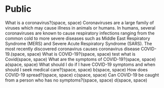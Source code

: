 # Public
What is a coronavirus?(space, space)
Coronaviruses are a large family of viruses which may cause illness in animals or humans.  In humans, several coronaviruses are known to cause respiratory infections ranging from the common cold to more severe diseases such as Middle East Respiratory Syndrome (MERS) and Severe Acute Respiratory Syndrome (SARS). The most recently discovered coronavirus causes coronavirus disease COVID-19.(space, space)
What is COVID-19?(space, space)
test what is Covid(space, space)
What are the symptoms of COVID-19?(space, space)
a(space, space)
What should I do if I have COVID-19 symptoms and when should I seek medical care?(space, space)
b(space, space)
How does COVID-19 spread?(space, space)
c(space, space)
Can COVID-19 be caught from a person who has no symptoms?(space, space)
d(space, space)
